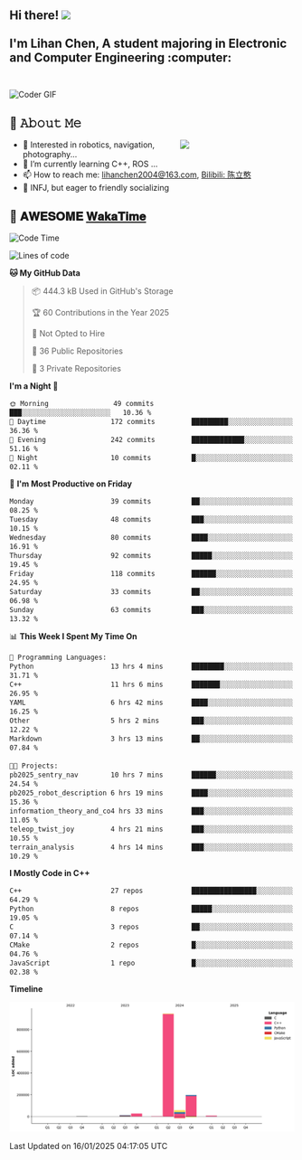 <h2 align="left">
 <abc>
  <br>Hi there! <img src="https://user-images.githubusercontent.com/42378118/110234147-e3259600-7f4e-11eb-95be-0c4047144dea.gif" width="30"><br>
  <br> I'm Lihan Chen, A student majoring in Electronic and Computer Engineering :computer:<br>
  <br>
 </abc>
</h2>

<img align="center" src="https://media.giphy.com/media/SWoSkN6DxTszqIKEqv/giphy.gif" alt="Coder GIF" width="500">

## :book: 𝙰𝚋𝚘𝚞𝚝 𝙼𝚎

<img align="right" width="40%" src="https://github-readme-stats.vercel.app/api?username=LihanChen2004&show_icons=true&icon_color=CE1D2D&text_color=718096&bg_color=ffffff&hide_title=true" />

- 🌟 Interested in robotics, navigation, photography...
- 🌱 I’m currently learning C++, ROS ... 
- 📫 How to reach me: lihanchen2004@163.com, [Bilibili: 陈立憨](https://space.bilibili.com/170786212)
- 👯 INFJ, but eager to friendly socializing

## 📜 𝐀𝐖𝐄𝐒𝐎𝐌𝐄 [𝐖𝐚𝐤𝐚𝐓𝐢𝐦𝐞](https://github.com/anmol098/waka-readme-stats)

<!--START_SECTION:waka-->
![Code Time](http://img.shields.io/badge/Code%20Time-596%20hrs%2026%20mins-blue)

![Lines of code](https://img.shields.io/badge/From%20Hello%20World%20I%27ve%20Written-1.2%20million%20lines%20of%20code-blue)

**🐱 My GitHub Data** 

> 📦 444.3 kB Used in GitHub's Storage 
 > 
> 🏆 60 Contributions in the Year 2025
 > 
> 🚫 Not Opted to Hire
 > 
> 📜 36 Public Repositories 
 > 
> 🔑 3 Private Repositories 
 > 
**I'm a Night 🦉** 

```text
🌞 Morning                49 commits          ███░░░░░░░░░░░░░░░░░░░░░░   10.36 % 
🌆 Daytime                172 commits         █████████░░░░░░░░░░░░░░░░   36.36 % 
🌃 Evening                242 commits         █████████████░░░░░░░░░░░░   51.16 % 
🌙 Night                  10 commits          █░░░░░░░░░░░░░░░░░░░░░░░░   02.11 % 
```
📅 **I'm Most Productive on Friday** 

```text
Monday                   39 commits          ██░░░░░░░░░░░░░░░░░░░░░░░   08.25 % 
Tuesday                  48 commits          ███░░░░░░░░░░░░░░░░░░░░░░   10.15 % 
Wednesday                80 commits          ████░░░░░░░░░░░░░░░░░░░░░   16.91 % 
Thursday                 92 commits          █████░░░░░░░░░░░░░░░░░░░░   19.45 % 
Friday                   118 commits         ██████░░░░░░░░░░░░░░░░░░░   24.95 % 
Saturday                 33 commits          ██░░░░░░░░░░░░░░░░░░░░░░░   06.98 % 
Sunday                   63 commits          ███░░░░░░░░░░░░░░░░░░░░░░   13.32 % 
```


📊 **This Week I Spent My Time On** 

```text
💬 Programming Languages: 
Python                   13 hrs 4 mins       ████████░░░░░░░░░░░░░░░░░   31.71 % 
C++                      11 hrs 6 mins       ███████░░░░░░░░░░░░░░░░░░   26.95 % 
YAML                     6 hrs 42 mins       ████░░░░░░░░░░░░░░░░░░░░░   16.25 % 
Other                    5 hrs 2 mins        ███░░░░░░░░░░░░░░░░░░░░░░   12.22 % 
Markdown                 3 hrs 13 mins       ██░░░░░░░░░░░░░░░░░░░░░░░   07.84 % 

🐱‍💻 Projects: 
pb2025_sentry_nav        10 hrs 7 mins       ██████░░░░░░░░░░░░░░░░░░░   24.54 % 
pb2025_robot_description 6 hrs 19 mins       ████░░░░░░░░░░░░░░░░░░░░░   15.36 % 
information_theory_and_co4 hrs 33 mins       ███░░░░░░░░░░░░░░░░░░░░░░   11.05 % 
teleop_twist_joy         4 hrs 21 mins       ███░░░░░░░░░░░░░░░░░░░░░░   10.55 % 
terrain_analysis         4 hrs 14 mins       ███░░░░░░░░░░░░░░░░░░░░░░   10.29 % 
```

**I Mostly Code in C++** 

```text
C++                      27 repos            ████████████████░░░░░░░░░   64.29 % 
Python                   8 repos             █████░░░░░░░░░░░░░░░░░░░░   19.05 % 
C                        3 repos             ██░░░░░░░░░░░░░░░░░░░░░░░   07.14 % 
CMake                    2 repos             █░░░░░░░░░░░░░░░░░░░░░░░░   04.76 % 
JavaScript               1 repo              █░░░░░░░░░░░░░░░░░░░░░░░░   02.38 % 
```



**Timeline**

![Lines of Code chart](https://raw.githubusercontent.com/LihanChen2004/LihanChen2004/main/assets/bar_graph.png)


 Last Updated on 16/01/2025 04:17:05 UTC
<!--END_SECTION:waka-->

<!--
**LihanChen2004/LihanChen2004** is a ✨ _special_ ✨ repository because its `README.md` (this file) appears on your GitHub profile.

Here are some ideas to get you started:

- 🔭 I’m currently working on ...
- 🌱 I’m currently learning ...
- 👯 I’m looking to collaborate on ...
- 🤔 I’m looking for help with ...
- 💬 Ask me about ...
- 📫 How to reach me: ...
- 😄 Pronouns: ...
- ⚡ Fun fact: ...
-->

